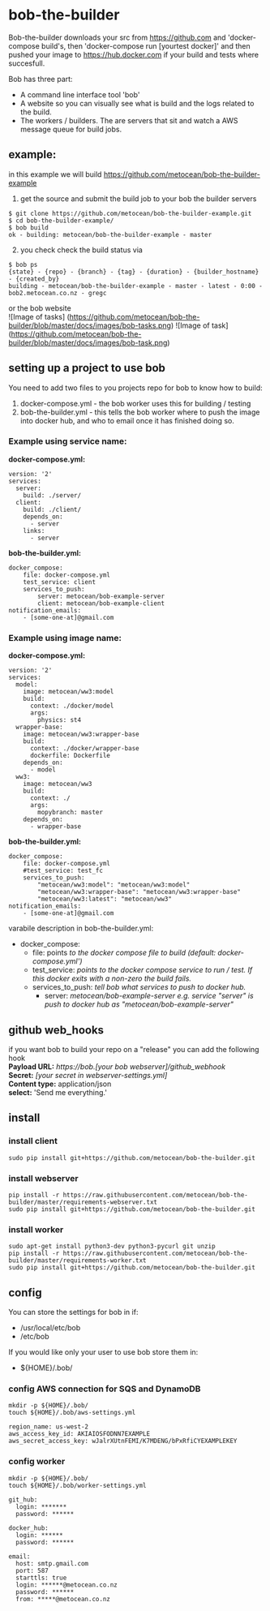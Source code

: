 # bob-the-builder
Bob-the-builder downloads your src from https://github.com and 'docker-compose build's, then 'docker-compose run [yourtest docker]' and then pushed your image to https://hub.docker.com if your build and tests where succesfull.  
  
Bob has three part:
* A command line interface tool 'bob'
* A website so you can visually see what is build and the logs related to the build.
* The workers / builders. The are servers that sit and watch a AWS message queue for build jobs.

## example:

in this example we will build https://github.com/metocean/bob-the-builder-example  
  
1) get the source and submit the build job to your bob the builder servers  
```
$ git clone https://github.com/metocean/bob-the-builder-example.git
$ cd bob-the-builder-example/
$ bob build
ok - building: metocean/bob-the-builder-example - master
```
2) you check check the build status via
```
$ bob ps
{state} - {repo} - {branch} - {tag} - {duration} - {builder_hostname} - {created_by}
building - metocean/bob-the-builder-example - master - latest - 0:00 - bob2.metocean.co.nz - gregc
```
or the bob website  
![Image of tasks]
(https://github.com/metocean/bob-the-builder/blob/master/docs/images/bob-tasks.png)
![Image of task]
(https://github.com/metocean/bob-the-builder/blob/master/docs/images/bob-task.png)

## setting up a project to use bob
You need to add two files to you projects repo for bob to know how to build:  
  
1. docker-compose.yml  - the bob worker uses this for building / testing  
2. bob-the-builder.yml - this tells the bob worker where to push the image into docker hub, and who to email once it has finished doing so.  
  
### Example using service name:  
**docker-compose.yml:**
```
version: '2'
services:
  server:
    build: ./server/
  client:
    build: ./client/
    depends_on:
      - server
    links:
      - server
```
**bob-the-builder.yml:**
```
docker_compose:
    file: docker-compose.yml
    test_service: client
    services_to_push:
        server: metocean/bob-example-server
        client: metocean/bob-example-client
notification_emails:
    - [some-one-at]@gmail.com
```
  
### Example using image name:  
**docker-compose.yml:**
```
version: '2'
services:
  model:
    image: metocean/ww3:model
    build:
      context: ./docker/model
      args:
        physics: st4
  wrapper-base:
    image: metocean/ww3:wrapper-base
    build:
      context: ./docker/wrapper-base
      dockerfile: Dockerfile
    depends_on:
      - model
  ww3:
    image: metocean/ww3
    build:
      context: ./
      args:
        mopybranch: master
    depends_on:
      - wrapper-base
```
**bob-the-builder.yml:**
```
docker_compose:
    file: docker-compose.yml
    #test_service: test_fc
    services_to_push:
        "metocean/ww3:model": "metocean/ww3:model"
        "metocean/ww3:wrapper-base": "metocean/ww3:wrapper-base"
        "metocean/ww3:latest": "metocean/ww3"
notification_emails:
    - [some-one-at]@gmail.com
```
varabile description in bob-the-builder.yml:  
* docker_compose:
  * file: points *to the docker compose file to build (default: docker-compose.yml')*
  * test_service: *points to the docker compose service to run / test. If this docker exits with a non-zero the build fails.*
  * services_to_push: *tell bob what services to push to docker hub.*
    * server: *metocean/bob-example-server e.g. service "server" is push to docker hub as "metocean/bob-example-server"*

## github web_hooks
if you want bob to build your repo on a "release" you can add the following hook  
**Payload URL:** *https://bob.[your bob webserver]/github_webhook*  
**Secret:** *[your secret in webserver-settings.yml]*  
**Content type:** application/json  
**select:** 'Send me everything.'  

## install

### install client
```
sudo pip install git+https://github.com/metocean/bob-the-builder.git
```

### install webserver
```
pip install -r https://raw.githubusercontent.com/metocean/bob-the-builder/master/requirements-webserver.txt
sudo pip install git+https://github.com/metocean/bob-the-builder.git
```

### install worker
```
sudo apt-get install python3-dev python3-pycurl git unzip
pip install -r https://raw.githubusercontent.com/metocean/bob-the-builder/master/requirements-worker.txt
sudo pip install git+https://github.com/metocean/bob-the-builder.git
```

## config
You can store the settings for bob in if:  
* /usr/local/etc/bob
* /etc/bob
  
If you would like only your user to use bob store them in:  
* ${HOME}/.bob/

### config AWS connection for SQS and DynamoDB
```
mkdir -p ${HOME}/.bob/
touch ${HOME}/.bob/aws-settings.yml
```
```
region_name: us-west-2
aws_access_key_id: AKIAIOSFODNN7EXAMPLE
aws_secret_access_key: wJalrXUtnFEMI/K7MDENG/bPxRfiCYEXAMPLEKEY
```
### config worker
```
mkdir -p ${HOME}/.bob/
touch ${HOME}/.bob/worker-settings.yml
```
```
git_hub:
  login: *******
  password: ******

docker_hub:
  login: ******
  password: ******

email:
  host: smtp.gmail.com
  port: 587
  starttls: true
  login: ******@metocean.co.nz
  password: ******
  from: *****@metocean.co.nz
```
